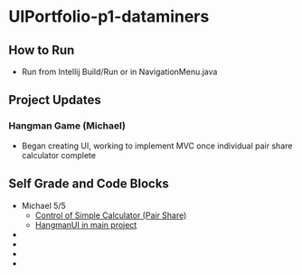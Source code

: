 # UIPortfolio-p1-dataminers
## How to Run
* Run from Intellij Build/Run or in NavigationMenu.java
## Project Updates
### Hangman Game (Michael)
* Began creating UI, working to implement MVC once individual pair share calculator complete
## Self Grade and Code Blocks
* Michael 5/5 
  * <a href="https://github.com/mhayescs19/pegg-hayes-calculator-p1-dataminers/blob/master/src/view_control/CalculatorConsole.java">Control of Simple Calculator (Pair Share)</a> 
  * <a href="https://github.com/mhayescs19/UIPortfolio-p1-dataminers/blob/hangman/src/view_control/HangmanUI.java">HangmanUI in main project</a> 
*
*
*
*
